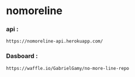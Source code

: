 # nomoreline

### api : 
    https://nomoreline-api.herokuapp.com/
    
### Dasboard :
    https://waffle.io/GabrielGamy/no-more-line-repo
